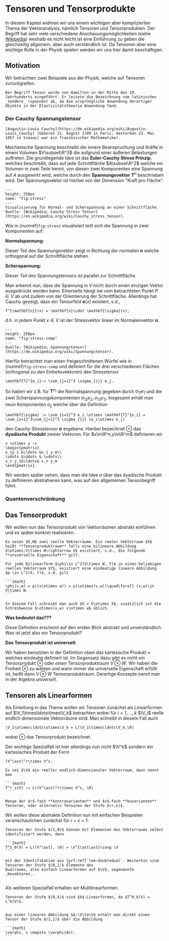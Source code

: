 # Tensoren und Tensorprodukte

In diesem Kapitel widmen wir uns einem wichtigen aber komplizierten Thema der Vektoranalysis, nämlich Tensoren und Tensorprodukten.
Der Begriff hat sehr viele verschiedene Anschauungsmöglichkeiten (siehe [Wikipedia](https://de.wikipedia.org/wiki/Tensorprodukt)) weshalb es nicht leicht ist eine Einführung zu geben die gleichzeitig allgemein, aber auch verständlich ist. Da Tensoren aber eine wichtige Rolle in der Physik spielen werden wir uns hier damit beschäftigen.

## Motivation

Wir betrachten zwei Beispiele aus der Physik, welche auf Tensoren zurückgreifen.

````{prf:remark}
Der Begriff Tensor wurde von Hamilton in der Mitte des 19. Jahrhunderts eingeführt. Er leitete die Bezeichnung vom latinischen _tendere_ (spannen) ab, da die ursprüngliche Anwendung derartiger Objekte in der Elastizitätstheorie Anwendung fand.
````

### Der Cauchy Spannungstensor

```{margin}
[Augustin-Louis Cauchy](https://de.wikipedia.org/wiki/Augustin-Louis_Cauchy) (Geboren 21. August 1789 in Paris; Gestorben 23. Mai 1857 in Sceaux) war ein französischer Mathematiker.
```

Mechanische Spannung beschreibt die innere Beanspruchung und Kräfte in einem Volumen $V\subset\R^3$ die aufgrund einer äußeren Belastungen auftreten. Die grundlegende Idee ist das **Euler-Cauchy Stress Prinzip**, welches beschreibt, dass auf jede Schnittfläche $A\subset\R^2$ welche ein Volumen in zwei Teile trennt, von diesen zwei Komponenten eine Spannung auf $A$ ausgewirkt wird, welche durch den **Spannungsvektor** $\mathbf{T}^n$ beschrieben wird. Der Spannungsvektor ist hierbei von der Dimension "Kraft pro Fläche".

```{figure} ../img/stress_vector.png
---
height: 250px
name: "fig:stress"
---
Visualisierung für Normal- und Scherspannung an einer Schnittfläche. Quelle: [Wikipedia; Cauchy Stress Tensor](https://en.wikipedia.org/wiki/Cauchy_stress_tensor).
```

Wie in {numref}`fig:stress` visualisiert teilt sich die Spannung in zwei Komponenten auf:

**Normalspannung:**

Dieser Teil des Spannungsvektor zeigt in Richtung der normalen $\mathbf{n}$ welche orthogonal auf der Schnittfläche stehen.

**Scherspannung:**

Dieser Teil des Spannungstensors ist parallel zur Schnittfläche.

Man erkennt nun, dass die Spannung in $V$ nicht durch einen einzigen Vektor ausgedrückt werden kann. Einerseits hängt sie vom betrachteten Punkt $P\in V$ ab und zudem von der Orientierung der Schnittfläche. Allerdings hat Cauchy gezeigt, dass ein Tensorfeld $\mathbf{\sigma}(x)$ existiert, s.d., 

```{math}
T^{\mathbf{n}}(x) = \mathbf{n}\cdot \mathbf{\sigma}(x),
```

d.h. in jedem Punkt $x\in V$ ist der Stressvektor linear im Normalenvektor $\mathbf{n}$.

```{figure} ../img/stress_tensor_comp.png
---
height: 250px
name: "fig:stress-comp"
---
Quelle: [Wikipedia; Spannungstensor](https://de.wikipedia.org/wiki/Spannungstensor).
```

Hierfür betrachtet man einen freigeschnittenen Würfel wie in {numref}`fig:stress-comp` und definiert für die drei verschiedenen Flächen (orthogonal zu den Einheitsvektoren) den Stresstensor

```{math}
\mathbf{T}^{e_i}:= \sum_{j=1}^3 \sigma_{ij} e_j.
```

So haben wir z.B. für $\mathbf{T}^{e_1}$ die Normalspannung gegeben durch $\sigma_{11} e_1$ und die zwei Scherspannungskomponenten $\sigma_{12} e_2, \sigma_{13} e_3$. Insgesamt erhält man neun Komponenten $\sigma_{ij}$ welche über die Definition

```{math}
\mathbf{\sigma} := \sum_{i=1}^3 e_i \otimes \mathbf{T}^{e_i} = \sum_{i=1}^3\sum_{j=1}^3 \sigma_{ij} (e_i\otimes e_j)
```

den Cauchy Stresstensor $\mathbf{\sigma}$ ergebene. Hierbei bezeichnet $\otimes$ das **dyadische Produkt** zweier Vektoren. Für $x\in\R^n,y\in\R^m$ definieren wir

```{math}
x \otimes y := 
\begin{pmatrix}
x_1y_1 &\ldots &x_1 y_m\\
\vdots &\ddots & \vdots\\
x_n y_1&\ldots& x_n y_m
\end{pmatrix}.
```

Wir werden später sehen, dass man die Idee $\sigma$ über das dyadische Produkt zu definieren abstrahieren kann, was auf den allgemeinen Tensorbegriff führt.

### Quantenverschränkung

## Das Tensorprodukt

Wir wollen nun das Tensorprodukt von Vektorräumen abstrakt einführen und es später konkret realisieren.

````{prf:definition} Tensorprodukt
Es seien $V,W$ zwei reelle Vektorräume. Ein reeler Vektorraum $X$ heißt **Tensorproduktraum** falls eine bilineare Abbildung $\otimes:V\times W\rightarrow X$ existiert, s.d., die folgende **universelle Eigenschaft** gilt:

Für jede Bilinearform $\phi\in L^2(V\times W, Y)$ in einen beliebigen reellen Vektorraum $Y$, existiert eine eindeutige lineare Abbildung 
$p \in L^1(X, Y)$, s.d. gilt 

```{math}
\phi(v,w) = p((v\otimes w)) = p(\otimes(v,w))\quad\forall (v,w)\in V\times W.
```

In diesem Fall schreibt man auch $X = V\otimes X$, zusätzlich ist die Schreibweise $\otimes(v,w) v\otimes w$ üblich.
````

**Was bedeutet das???**

Diese Definition erscheint auf den ersten Blick abstrakt und unverständlich. Was ist jetzt also ein Tensorprodukt?

**Das Tensorprodukt ist universell:**

Wir haben benutzten in der Definition oben das kartesische Produkt $\times$ welches eindeutig definiert ist. Im Gegensatz dazu gibt es nicht _ein_ Tensorprodukt $\otimes$ oder _einen_ Tensorproduktraum $V\otimes W$. Wir haben die Freiheit $\otimes$ zu wählen und wann immer die universelle Eigenschaft erfüllt ist, heißt dann $V\otimes W$ Tensorproduktraum. Derartige Konzepte nennt man in der Algebra _universell_.

## Tensoren als Linearformen

Als Einleitung in das Thema wollen wir Tensoren zunächst als Linearformen auf $\V_1\times\ldots\times\V_k$
betrachten wobei für $i=1,\ldots,k$ $\V_i$ reelle endlich dimensionale Vektorräume sind.
Man schreibt in diesem Fall auch

```{math}
\V_1\otimes\ldots\otimes\V_k = L(\V_1\times\ldots\V_k,\R)
```

wobei $\otimes$ das Tensorprodukt bezeichnet.

Der wichtige Spezialfall ist hier allerdings nun nicht $\V^k$ sondern ein kartesisches Produkt der Form

```{math}
(V^\ast)^r\times V^s.
```

````{prf:definition}
Es sei $\V$ ein reeller endlich-dimensionaler Vektorraum, dann nennt man 

```{math}
T^r_s(V) := L((V^\ast)^r\times V^s, \R)
```

Menge der $r$-fach **kontravarianten** und $s$-fach **kovarianten** Tensoren, oder alternativ Tensoren der Stufe $(r,s)$. 

````

Wir wollen diese abstrakte Definition nun mit einfachen Beispielen veranschaulichen zunächst für $r+s=1$.

````{prf:example}
Tensoren der Stufe $(1,0)$ können mit Elementen des Vektorraums selbst identifiziert werden, denn 

```{math}
T^1_0(V) = L((V^\ast), \R) = \V^{\ast\ast}\cong \V
```

mit der Identifikation aus {prf:ref}`lem:doubledual`. Weiterhin sind Tensoren der Stufe $(0,1)$ Elemente des 
Dualraums, also einfach Linearformen auf $\V$, sogenannte _Kovektoren_.


````

Als weiteren Spezialfall erhalten wir Multilinearformen.

````{prf:example}
Tensoren der Stufe $(0,k)$ sind $k$-Linearformen, da $T^0_k(V) = L^k(V)$. 


````

````{prf:example}
Aus einer linearen Abbildung $A:\V\to\V$ erhält man direkt einen Tensor der Stufe $(1,1)$ über die Abbildung 

```{math}
\varphi, v \mapsto \varphi(Av).
```

````